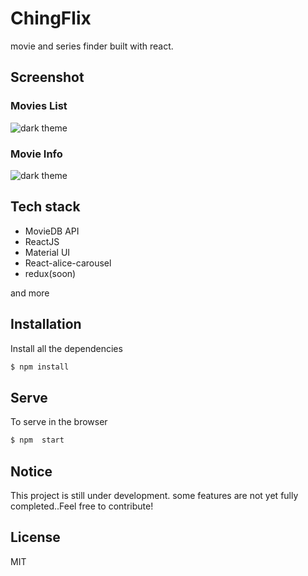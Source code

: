 # ChingFlix

movie and series finder built with react.

## Screenshot

### Movies List
![dark theme](https://res.cloudinary.com/dtvqrqyqr/image/upload/v1614471739/screenshots/chingflix_2_yveyzk.png)

### Movie Info
![dark theme](https://res.cloudinary.com/dtvqrqyqr/image/upload/v1614474514/screenshots/chingflix_2_or4h12.png)

## Tech stack
* MovieDB  API 
* ReactJS
* Material UI
* React-alice-carousel
* redux(soon)

and more


## Installation

Install all the dependencies

```sh
$ npm install
```

## Serve
To serve in the browser  

```sh
$ npm  start
```
## Notice

This project is still under development. some features are not yet fully completed..Feel free to contribute!

## License
MIT 


